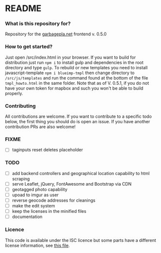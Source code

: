 # README #

### What is this repository for?
Repository for the [garbagepla.net](https://garbagepla.net) frontend v. 0.5.0

### How to get started?
Just open /src/index.html in your browser. If you want to build for distribution just run `npm i` to install gulp and dependencies in the root directory and type `gulp`.
To rebuild or new templates you need to install javascript-template `npm i blueimp-tmpl` then change directory to `/src/js/templates` and run the command found at the bottom of the file `tmpl_howto.html` in the same folder.
Note that as of V. 0.5.1, if you do not have your own token for mapbox and such you won't be able to build properly.

### Contributing
All contributions are welcome. If you want to contribute to a specific todo below, the first thing you should do is open an issue. If you have another contribution PRs are also welcome!

### FIXME
- [ ] taginputs reset deletes placeholder

### TODO
- [ ] add backend controllers and geographical location capability to html scraping
- [ ] serve Leaflet, jQuery, FontAwesome and Bootstrap via CDN
- [ ] geotagged photo capability
- [ ] upoad to imgur as user
- [ ] reverse geocode addresses for cleanings
- [ ] make the edit system
- [ ] keep the licenses in the minified files
- [ ] documentation

### Licence
This code is available under the ISC licence but some parts have a different license information, see [this file](https://github.com/garbageplanet/web-ui/blob/dev/license.md).